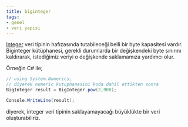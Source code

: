 ```yaml
---
title: biginteger
tags:
- genel
- veri yapısı
---
```


[Integer](/integer) veri tipinin hafızasında tutabileceği belli bir byte kapasitesi vardır. Biginteger kütüphanesi, gerekli durumlarda bir değişkendeki byte sınırını kaldırarak,
istediğimiz veriyi o değişkende saklamamıza yardımcı olur.

Örneğin C# ile;

```C#
// using System.Numerics;
// diyerek numeric kutuphanesini koda dahil ettikten sonra
BigInteger result = BigInteger.pow(2,900);

Console.WriteLine(result);
```

diyerek, integer veri tipinin saklayamayacağı büyüklükte bir veri oluşturabiliriz.
